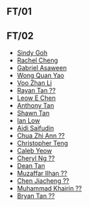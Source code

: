## FT/01

## FT/02
- [Sindy Goh](https://sindygoh.github.io/dIGITAL/)
- [Rachel Cheng](https://raeyyyychael.github.io/EP1000/)
- [Gabriel Asaween](https://gabriel-as.github.io/EP1000-SP/)
- [Wong Quan Yao](https://mtgbootz.github.io/EP1000/V2.html)
- [Voo Zhan Li](https://v00zhanli.github.io/digitalfablab/)
- [Rayan Tan ??]()
- [Leow E Chen](https://echenleow.github.io/fablab/index.html)
- [Anthony Tan](https://kuudan.github.io/EP1000/index.html)
- [Shawn Tan](https://shawn-tan-ep1k.github.io/EP1000/)
- [Ian Low](https://ian-low.github.io/EP1000/)
- [Aidi Saifudin](https://aidisaifudin.github.io/EP1000/)
- [Chua Zhi Ann ??]()
- [Christopher Teng](https://eatshitandgrowstrong.github.io/hub/)
- [Caleb Yeow](https://caleb-yeow.github.io/Calebs-website/web/index.html)
- [Cheryl Ng ??]()
- [Dean Tan](https://deantanwj.github.io/DFAB-/)
- [Muzaffar Ilhan ??]()
- [Chen Jiacheng ??]()
- [Muhammad Khairin ??]()
- [Bryan Tan ??]()
